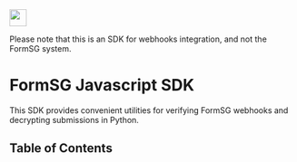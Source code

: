 <!-- BADGES -->
<img src="https://forthebadge.com/images/badges/made-with-python.svg" height="30">

Please note that this is an SDK for webhooks integration, and not the FormSG system.

# FormSG Javascript SDK

This SDK provides convenient utilities for verifying FormSG webhooks and decrypting submissions in Python.

<!-- TABLE OF CONTENTS -->
## Table of Contents

